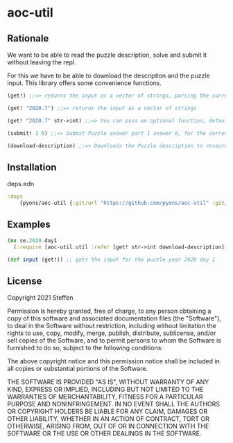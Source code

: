 # aoc-util


## Rationale

We want to be able to read the puzzle description, solve and submit it without leaving the repl.

For this we have to be able to download the description and the puzzle input. This library offers some convenience functions.

```clojure
(get!) ;;=> returns the input as a vector of strings, parsing the current namespace to infer the puzzle day

(get! "2020.7") ;;=> returns the input as a vector of strings

(get! "2020.7" str->int) ;;=> You can pass an optional function, defaults to the identity fn

(submit! 1 0) ;;=> Submit Puzzle answer part 1 answer 0, for the current namespace

(download-description) ;;=> Downloads the Puzzle description to resources/puzzle/{YEAR}/{DAY}.md 
```


## Installation

deps.edn

```clojure
:deps
    {pyons/aoc-util {:git/url "https://github.com/pyons/aoc-util" :git/tag "v0.0.2" :git/sha "177557c"}
```

## Examples

```clojure
(ns se.2020.day1
  (:require [aoc-util.util :refer [get! str->int download-description]]))

(def input (get!)) ;; gets the input for the puzzle year 2020 day 1
```

## License

Copyright 2021 Steffen

Permission is hereby granted, free of charge, to any person obtaining a copy of this software and associated documentation files (the "Software"), to deal in the Software without restriction, including without limitation the rights to use, copy, modify, merge, publish, distribute, sublicense, and/or sell copies of the Software, and to permit persons to whom the Software is furnished to do so, subject to the following conditions:

The above copyright notice and this permission notice shall be included in all copies or substantial portions of the Software.

THE SOFTWARE IS PROVIDED "AS IS", WITHOUT WARRANTY OF ANY KIND, EXPRESS OR IMPLIED, INCLUDING BUT NOT LIMITED TO THE WARRANTIES OF MERCHANTABILITY, FITNESS FOR A PARTICULAR PURPOSE AND NONINFRINGEMENT. IN NO EVENT SHALL THE AUTHORS OR COPYRIGHT HOLDERS BE LIABLE FOR ANY CLAIM, DAMAGES OR OTHER LIABILITY, WHETHER IN AN ACTION OF CONTRACT, TORT OR OTHERWISE, ARISING FROM, OUT OF OR IN CONNECTION WITH THE SOFTWARE OR THE USE OR OTHER DEALINGS IN THE SOFTWARE.
